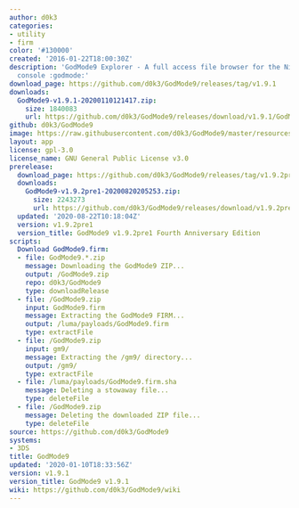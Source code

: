 ```yaml
---
author: d0k3
categories:
- utility
- firm
color: '#130000'
created: '2016-01-22T18:00:30Z'
description: 'GodMode9 Explorer - A full access file browser for the Nintendo 3DS
  console :godmode:'
download_page: https://github.com/d0k3/GodMode9/releases/tag/v1.9.1
downloads:
  GodMode9-v1.9.1-20200110121417.zip:
    size: 1840083
    url: https://github.com/d0k3/GodMode9/releases/download/v1.9.1/GodMode9-v1.9.1-20200110121417.zip
github: d0k3/GodMode9
image: https://raw.githubusercontent.com/d0k3/GodMode9/master/resources/logo.png
layout: app
license: gpl-3.0
license_name: GNU General Public License v3.0
prerelease:
  download_page: https://github.com/d0k3/GodMode9/releases/tag/v1.9.2pre1
  downloads:
    GodMode9-v1.9.2pre1-20200820205253.zip:
      size: 2243273
      url: https://github.com/d0k3/GodMode9/releases/download/v1.9.2pre1/GodMode9-v1.9.2pre1-20200820205253.zip
  updated: '2020-08-22T10:18:04Z'
  version: v1.9.2pre1
  version_title: GodMode9 v1.9.2pre1 Fourth Anniversary Edition
scripts:
  Download GodMode9.firm:
  - file: GodMode9.*.zip
    message: Downloading the GodMode9 ZIP...
    output: /GodMode9.zip
    repo: d0k3/GodMode9
    type: downloadRelease
  - file: /GodMode9.zip
    input: GodMode9.firm
    message: Extracting the GodMode9 FIRM...
    output: /luma/payloads/GodMode9.firm
    type: extractFile
  - file: /GodMode9.zip
    input: gm9/
    message: Extracting the /gm9/ directory...
    output: /gm9/
    type: extractFile
  - file: /luma/payloads/GodMode9.firm.sha
    message: Deleting a stowaway file...
    type: deleteFile
  - file: /GodMode9.zip
    message: Deleting the downloaded ZIP file...
    type: deleteFile
source: https://github.com/d0k3/GodMode9
systems:
- 3DS
title: GodMode9
updated: '2020-01-10T18:33:56Z'
version: v1.9.1
version_title: GodMode9 v1.9.1
wiki: https://github.com/d0k3/GodMode9/wiki
---
```

